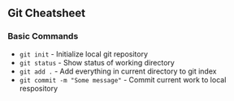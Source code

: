 ## Git Cheatsheet

### Basic Commands
* `git init` - Initialize local git repository
* `git status` - Show status of working directory
* `git add .` - Add everything in current directory to git index
* `git commit -m "Some message"` - Commit current work to local respository 
